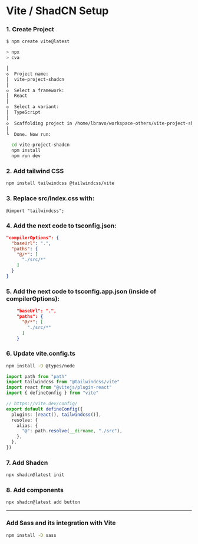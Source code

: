 # Vite / ShadCN Setup
### 1. Create Project

```bash
$ npm create vite@latest

> npx
> cva

│
◇  Project name:
│  vite-project-shadcn
│
◇  Select a framework:
│  React
│
◇  Select a variant:
│  TypeScript
│
◇  Scaffolding project in /home/lbravo/workspace-others/vite-project-shadcn...
│
└  Done. Now run:

  cd vite-project-shadcn
  npm install
  npm run dev
```
### 2. Add tailwind CSS
```bash
npm install tailwindcss @tailwindcss/vite
```
### 3. Replace src/index.css with:
```
@import "tailwindcss";
```
### 4. Add the next code to tsconfig.json:
```json
"compilerOptions": {
  "baseUrl": ".",
  "paths": {
    "@/*": [
      "./src/*"
    ]
  }
}
```
### 5. Add the next code to tsconfig.app.json (inside of compilerOptions):
```json
    "baseUrl": ".",
    "paths": {
      "@/*": [
        "./src/*"
      ]
    }
```
### 6. Update vite.config.ts
```bash
npm install -D @types/node
```
```typescript
import path from "path"
import tailwindcss from "@tailwindcss/vite"
import react from "@vitejs/plugin-react"
import { defineConfig } from "vite"

// https://vite.dev/config/
export default defineConfig({
  plugins: [react(), tailwindcss()],
  resolve: {
    alias: {
      "@": path.resolve(__dirname, "./src"),
    },
  },
})
```
### 7. Add Shadcn
```bash
npx shadcn@latest init
```
### 8. Add components
```bash
npx shadcn@latest add button
```
-------------------------------------------

### Add Sass and its integration with Vite
```bash
npm install -D sass
```
